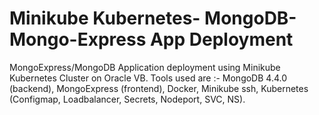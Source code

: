 # Minikube Kubernetes- MongoDB-Mongo-Express App Deployment
MongoExpress/MongoDB Application deployment using Minikube Kubernetes Cluster on Oracle VB. Tools used are :- MongoDB 4.4.0 (backend), MongoExpress (frontend), Docker, Minikube ssh, Kubernetes (Configmap, Loadbalancer, Secrets, Nodeport, SVC, NS).
